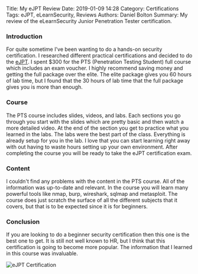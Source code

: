 Title: My eJPT Review 
Date: 2019-01-09 14:28
Category: Certifications
Tags: eJPT, eLearnSecurity, Reviews
Authors: Daniel Bolton
Summary: My review of the eLearnSecurity Junior Penetration Tester certification.

### Introduction
For quite sometime I've been wanting to do a hands-on security certification.  I researched different practical certifications and decided to do the [eJPT](https://www.elearnsecurity.com/certification/ejpt/).  I spent $300 for the PTS (Penetration Testing Student) full course which includes an exam voucher.  I highly recommend saving money and getting the full package over the elite.  The elite package gives you 60 hours of lab time, but I found that the 30 hours of lab time that the full package gives you is more than enough.

### Course 
The PTS course includes slides, videos, and labs.  Each sections you go through you start with the slides which are pretty basic and then watch a more detailed video.  At the end of the section you get to practice what you learned in the labs.  The labs were the best part of the class.  Everything is already setup for you in the lab.  I love that you can start learning right away with out having to waste hours setting up your own environment.  After completing the course you will be ready to take the eJPT certification exam.  

### Content 
I couldn't find any problems with the content in the PTS course.  All of the information was up-to-date and relevant.  In the course you will learn many powerful tools like nmap, burp, wireshark, sqlmap and metasploit.  The course does just scratch the surface of all the different subjects that it covers, but that is to be expected since it is for beginners.

### Conclusion
If you are looking to do a beginner security certification then this one is the best one to get.  It is still not well known to HR, but I think that this certification is going to become more popular.  The information that I learned in this course was invaluable.

![eJPT Certification]({filename}/images/ejpt-cert.PNG) 
